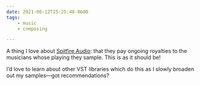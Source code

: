 ```yaml
---
date: 2021-06-12T15:25:48-0600
tags:
    - music
    - composing

---
```


A thing I love about [Spitfire Audio][spitfire]: that they pay ongoing royalties to the musicians whose playing they sample. This is as it should be!

[spitfire]: https://www.spitfireaudio.com

I’d love to learn about other VST libraries which do this as I slowly broaden out my samples—got recommendations?